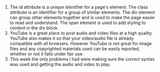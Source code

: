 1. The id attribute is a unique identifier for a page's element. The class attribute is an
   identifier for a group of similar elements. The div element can group other elements together and is used
   to make the page easier to read and understand. The span element is used to add styling to content
   in the div block.
2. YouTube is a great place to post audio and video files at a high quality. YouTube also makes it
   so that your video/audio file is already compatible with all browsers. However YouTube is
   not great for image files and any copyrighted materials used can be easily reported, whether
   or not it falls under fair use.
3. This week the only problems I had were making sure the correct syntax was used and getting the audio and video to play.
